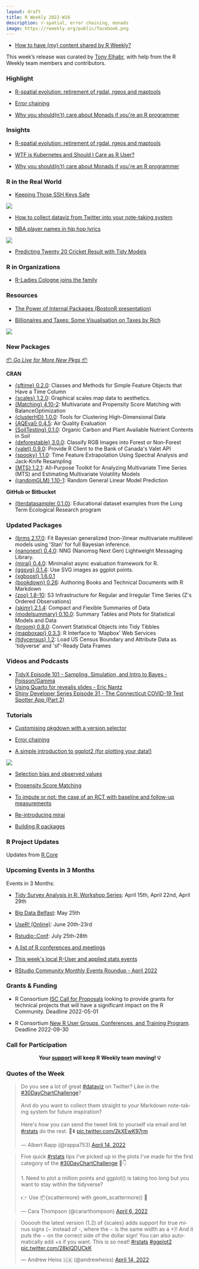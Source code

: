```yaml
---
layout: draft
title: R Weekly 2022-W16
description: r-spatial, error chaining, monads
image: https://rweekly.org/public/facebook.png
---
```


+ [How to have (my) content shared by R Weekly?](https://github.com/rweekly/rweekly.org#how-to-have-my-content-shared-by-r-weekly)

This week’s release was curated by [Tony Elhabr](https://twitter.com/TonyElHabr), with help from the R Weekly team members and contributors.

### Highlight

+ [R-spatial evolution: retirement of rgdal, rgeos and maptools](https://r-spatial.org//r/2022/04/12/evolution.html)

+ [Error chaining](https://thisisnic.github.io/2022/04/09/error-chaining/)

+ [Why you should(n't) care about Monads if you're an R programmer](https://www.brodrigues.co/blog/2022-04-11-monads/)


### Insights

+ [R-spatial evolution: retirement of rgdal, rgeos and maptools](https://r-spatial.org//r/2022/04/12/evolution.html)

+ [WTF is Kubernetes and Should I Care as R User?](https://blog.rmhogervorst.nl/blog/2022/04/17/wtf-is-kubernetes-and-should-i-care-as-r-user/)

+ [Why you should(n't) care about Monads if you're an R programmer](https://www.brodrigues.co/blog/2022-04-11-monads/)

### R in the Real World

+ [Keeping Those SSH Keys Safe](https://rud.is/b/2022/04/16/keeping-those-ssh-keys-safe/)

![](https://raw.githubusercontent.com/rweekly/image/master/2022/W16/ssh-key-summary-hrbrmstr.png)

+ [How to collect dataviz from Twitter into your note-taking system](https://albert-rapp.de/post/2022-04-11-get-twitter-posts-into-your-notetaking-system/)

+ [NBA player names in hip hop lyrics](https://luisdva.github.io/rstats/NBA-rap/)

![](https://raw.githubusercontent.com/rweekly/image/master/2022/W16/nba-player-names-in-hip-hop-songs.png)

+ [Predicting Twenty 20 Cricket Result with Tidy Models](https://theparttimeanalyst.com/2022/04/12/predicting-twenty-20-cricket-result-with-tidy-models/)

### R in Organizations

+ [R-Ladies Cologne joins the family](https://cosimameyer.rbind.io/post/new-r-ladies-chapter-cologne/)

### Resources

+ [The Power of Internal Packages (BostonR presentation)](https://meghan.rbind.io/talk/boston-user/)

+ [Billionaires and Taxes: Some Visualisation on Taxes by Rich](https://www.harsh17.in/billionaires-and-taxes/)

![](https://raw.githubusercontent.com/rweekly/image/master/2022/W16/taxes-v-income.png)

### New Packages

<p class="added-hostname"><a href="https://rweekly.org/live" target="_blank" class="externalLink">📦 <i>Go Live for More New Pkgs</i> 📦</a></p>

**CRAN**

+ [{sftime} 0.2.0](https://r-spatial.org//r/2022/04/12/sftime-1.html): Classes and Methods for Simple Feature Objects that Have a Time Column
+ [{scales} 1.2.0](https://www.tidyverse.org/blog/2022/04/scales-1-2-0/): Graphical scales map data to aesthetics.
+ [{Matching} 4.10-2](https://cran.r-project.org/package=Matching): Multivariate and Propensity Score Matching with BalanceOptimization
+ [{clusterHD} 1.0.0](https://cran.r-project.org/package=clusterHD): Tools for Clustering High-Dimensional Data
+ [{AQEval} 0.4.5](https://cran.r-project.org/package=AQEval): Air Quality Evaluation
+ [{SoilTesting} 0.1.0](https://cran.r-project.org/package=SoilTesting): Organic Carbon and Plant Available Nutrient Contents in Soil
+ [{deforestable} 3.0.0](https://cran.r-project.org/package=deforestable): Classify RGB Images into Forest or Non-Forest
+ [{valet} 0.9.0](https://cran.r-project.org/package=valet): Provide R Client to the Bank of Canada's Valet API
+ [{spooky} 1.1.0](https://cran.r-project.org/package=spooky): Time Feature Extrapolation Using Spectral Analysis and Jack-Knife Resampling
+ [{MTS} 1.2.1](https://cran.r-project.org/package=MTS): All-Purpose Toolkit for Analyzing Multivariate Time Series (MTS) and Estimating Multivariate Volatility Models
+ [{randomGLM} 1.10-1](https://cran.r-project.org/package=randomGLM): Random General Linear Model Prediction

**GitHub or Bitbucket**

+ [{lterdatasampler 0.1.0}](https://lter.github.io/lterdatasampler/): Educational dataset examples from the Long Term Ecological Research program 


### Updated Packages

+ [{brms 2.17.0](https://cran.r-project.org/package=brms): Fit Bayesian generalized (non-)linear multivariate multilevel models using 'Stan' for full Bayesian inference.
+ [{nanonext} 0.4.0](https://cran.r-project.org/package=nanonext): NNG (Nanomsg Next Gen) Lightweight Messaging Library.
+ [{mirai} 0.4.0](https://cran.r-project.org/package=mirai): Minimalist async evaluation framework for R.
+ [{ggsvg} 0.1.4](https://github.com/coolbutuseless/ggsvg): Use SVG images as ggplot points.
+ [{xgboost} 1.6.0.1](https://cran.r-project.org/package=xgboost)
+ [{bookdown} 0.26](https://cran.r-project.org/package=bookdown): Authoring Books and Technical Documents with R Markdown
+ [{zoo} 1.8-10](https://cran.r-project.org/package=zoo): S3 Infrastructure for Regular and Irregular Time Series (Z's Ordered Observations)
+ [{skimr} 2.1.4](https://cran.r-project.org/package=skimr): Compact and Flexible Summaries of Data
+ [{modelsummary} 0.10.0](https://cran.r-project.org/package=modelsummary): Summary Tables and Plots for Statistical Models and Data
+ [{broom} 0.8.0](https://cran.r-project.org/package=broom): Convert Statistical Objects into Tidy Tibbles
+ [{mapboxapi} 0.3.3](https://cran.r-project.org/package=mapboxapi): R Interface to 'Mapbox' Web Services
+ [{tidycensus} 1.2](https://cran.r-project.org/package=tidycensus): Load US Census Boundary and Attribute Data as 'tidyverse' and 'sf'-Ready Data Frames

### Videos and Podcasts

+ [TidyX Episode 101 - Sampling, Simulation, and Intro to Bayes - Poisson/Gamma](https://www.youtube.com/watch?v=_eCFJaUoRms)
+ [Using Quarto for revealjs slides - Eric Nantz](https://www.youtube.com/watch?v=cW9vFhpGFgw)
+ [Shiny Developer Series Episode 31 - The Connecticut COVID-19 Test Spotter App (Part 2)](https://www.youtube.com/watch?v=GdxVtl3FwmI)

### Tutorials

+ [Customising pkgdown with a version selector](https://thisisnic.github.io/2022/04/15/customising-pkgdown-with-a-version-selector/)

+ [Error chaining](https://thisisnic.github.io/2022/04/09/error-chaining/)

+ [A simple introduction to ggplot2 (for plotting your data!)](https://www.rforecology.com/post/a-simple-introduction-to-ggplot2/)

![](https://raw.githubusercontent.com/rweekly/image/master/2022/W16/ggplot2-from-df.png)

+ [Selection bias and observed values](https://jacobsimmering.com/post/selection-observed/)

+ [Propensity Score Matching](https://statsnotebook.io/blog/analysis/matching/)

+ [To impute or not: the case of an RCT with baseline and follow-up measurements](https://www.rdatagen.net/post/2022-04-12-to-impute-or-not-the-case-of-an-rct-with-baseline-and-follow-up-measurements/)

+ [Re-introducing mirai](https://shikokuchuo.net/posts/18-reintroducing-mirai/)

+ [Building R packages](https://www.paulamoraga.com/blog/2022/04/12/2022-04-12-rpackages/)

<!--<div class="post-more-begin></div><div class="post-more-end"></div>-->

### R Project Updates

Updates from [R Core](http://developer.r-project.org/blosxom.cgi/R-devel/NEWS)


### Upcoming Events in 3 Months

Events in 3 Months:

+ [Tidy Survey Analysis in R: Workshop Series](https://www.mapor.org/2022-spring-webinar-series/): April 15th, April 22nd, April 29th

+ [Big Data Belfast](https://www.bigdatabelfast.com/): May 25th

+ [UseR! (Online)](https://user2022.r-project.org/): June 20th-23rd

+ [Rstudio::Conf](https://www.rstudio.com/conference/): July 25th-28th

+ [A list of R conferences and meetings](https://jumpingrivers.github.io/meetingsR/events.html)

+ [This week's local R-User and applied stats events](https://community.rstudio.com/c/irl)

+ [RStudio Community Monthly Events Roundup - April 2022](https://www.rstudio.com/blog/rstudio-community-monthly-events-roundup-april-2022/)

### Grants & Funding

+ R Consortium [ISC Call for Proposals](https://www.r-consortium.org/blog/2022/04/01/isc-call-for-proposals-2) looking to provide grants for technical projects that will have a significant impact on the R Community. Deadline 2022-05-01

+ R Consortium [New R User Groups, Conferences, and Training Program](https://www.r-consortium.org/announcement/2022/04/01/announcing-the-new-r-user-groups-conferences-and-training-program). Deadline 2022-09-30

### Call for Participation

<p class="hide-support added-hostname support-rweekly" style="text-align: center;font-weight: bold;">Your <a class="non-visited externalLink" href="https://www.patreon.com/rweekly" onclick="pas(this)">support</a> will keep R Weekly team moving! 💡</p>

### Quotes of the Week

<blockquote class="twitter-tweet"><p lang="en" dir="ltr">Do you see a lot of great <a href="https://twitter.com/hashtag/dataviz?src=hash&amp;ref_src=twsrc%5Etfw">#dataviz</a> on Twitter? Like in the <a href="https://twitter.com/hashtag/30DayChartChallenge?src=hash&amp;ref_src=twsrc%5Etfw">#30DayChartChallenge</a>?<br><br>And do you want to collect them straight to your Markdown note-taking system for future inspiration?<br><br>Here&#39;s how you can send the tweet link to yourself via email and let <a href="https://twitter.com/hashtag/rstats?src=hash&amp;ref_src=twsrc%5Etfw">#rstats</a> do the rest. 🧵⬇️ <a href="https://t.co/2kXEwK97rm">pic.twitter.com/2kXEwK97rm</a></p>&mdash; Albert Rapp (@rappa753) <a href="https://twitter.com/rappa753/status/1514525611745812484?ref_src=twsrc%5Etfw">April 14, 2022</a></blockquote> <script async src="https://platform.twitter.com/widgets.js" charset="utf-8"></script> 

<blockquote class="twitter-tweet"><p lang="en" dir="ltr">Five quick <a href="https://twitter.com/hashtag/rstats?src=hash&amp;ref_src=twsrc%5Etfw">#rstats</a> tips I&#39;ve picked up in the plots I&#39;ve made for the first category of the <a href="https://twitter.com/hashtag/30DayChartChallenge?src=hash&amp;ref_src=twsrc%5Etfw">#30DayChartChallenge</a> 🧵👇<br><br>1. Need to plot a million points and ggplot() is taking too long but you want to stay within the tidyverse?<br> <br>👉 Use 📦{scattermore} with geom_scattermore() 🥳</p>&mdash; Cara Thompson (@cararthompson) <a href="https://twitter.com/cararthompson/status/1511812876016799758?ref_src=twsrc%5Etfw">April 6, 2022</a></blockquote> <script async src="https://platform.twitter.com/widgets.js" charset="utf-8"></script> 

<blockquote class="twitter-tweet"><p lang="en" dir="ltr">Oooooh the latest version (1.2) of {scales} adds support for true minus signs (− instead of -, where the − is the same width as a +)! And it puts the − on the correct side of the dollar sign! You can also automatically add +s if you want. This is so neat! <a href="https://twitter.com/hashtag/rstats?src=hash&amp;ref_src=twsrc%5Etfw">#rstats</a> <a href="https://twitter.com/hashtag/ggplot2?src=hash&amp;ref_src=twsrc%5Etfw">#ggplot2</a> <a href="https://t.co/28kIQDUCkK">pic.twitter.com/28kIQDUCkK</a></p>&mdash; Andrew Heiss 🇺🇦 (@andrewheiss) <a href="https://twitter.com/andrewheiss/status/1514444374654038020?ref_src=twsrc%5Etfw">April 14, 2022</a></blockquote> <script async src="https://platform.twitter.com/widgets.js" charset="utf-8"></script> 

